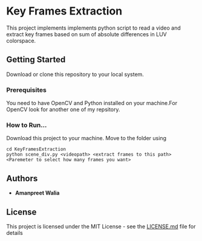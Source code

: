 # Key Frames Extraction
This project implements implements python script to read a video and extract key frames based on sum of absolute differences in LUV colorspace.

## Getting Started
Download or clone this repository to your local system.
### Prerequisites
You need to have OpenCV and Python installed on your machine.For OpenCV look for another one of my repsitory. 
### How to Run...
Download this project to your machine.
Move to the folder using
```
cd KeyFramesExtraction
python scene_div.py <videopath> <extract frames to this path> <Paremeter to select how many frames you want>
```
## Authors
* **Amanpreet Walia** 
## License

This project is licensed under the MIT License - see the [LICENSE.md](LICENSE.md) file for details

